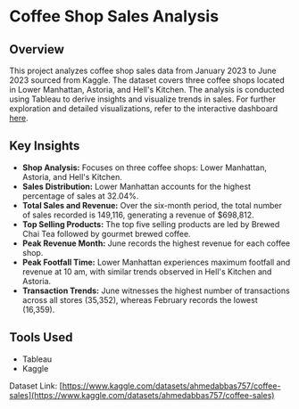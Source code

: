 # Coffee Shop Sales Analysis

## Overview
This project analyzes coffee shop sales data from January 2023 to June 2023 sourced from Kaggle. The dataset covers three coffee shops located in Lower Manhattan, Astoria, and Hell's Kitchen. The analysis is conducted using Tableau to derive insights and visualize trends in sales. For further exploration and detailed visualizations, refer to the interactive dashboard [here](https://public.tableau.com/app/profile/pavneet.kaur4789/viz/CoffeeShop_17154839401310/Dashboard).


## Key Insights
- **Shop Analysis:** Focuses on three coffee shops: Lower Manhattan, Astoria, and Hell's Kitchen.
- **Sales Distribution:** Lower Manhattan accounts for the highest percentage of sales at 32.04%.
- **Total Sales and Revenue:** Over the six-month period, the total number of sales recorded is 149,116, generating a revenue of $698,812.
- **Top Selling Products:** The top five selling products are led by Brewed Chai Tea followed by gourmet brewed coffee.
- **Peak Revenue Month:** June records the highest revenue for each coffee shop.
- **Peak Footfall Time:** Lower Manhattan experiences maximum footfall and revenue at 10 am, with similar trends observed in Hell's Kitchen and Astoria.
- **Transaction Trends:** June witnesses the highest number of transactions across all stores (35,352), whereas February records the lowest (16,359).

## Tools Used
- Tableau
- Kaggle

Dataset Link: [https://www.kaggle.com/datasets/ahmedabbas757/coffee-sales](https://www.kaggle.com/datasets/ahmedabbas757/coffee-sales)

